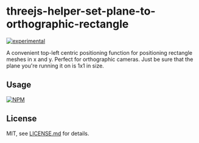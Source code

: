 # threejs-helper-set-plane-to-orthographic-rectangle

[![experimental](http://badges.github.io/stability-badges/dist/experimental.svg)](http://github.com/badges/stability-badges)

A convenient top-left centric positioning function for positioning rectangle meshes in x and y. Perfect for orthographic cameras. Just be sure that the plane you're running it on is 1x1 in size.

## Usage

[![NPM](https://nodei.co/npm/threejs-helper-set-plane-to-orthographic-rectangle.png)](https://nodei.co/npm/threejs-helper-set-plane-to-orthographic-rectangle/)

## License

MIT, see [LICENSE.md](http://github.com/bunnybones1/threejs-helper-set-plane-to-orthographic-rectangle/blob/master/LICENSE.md) for details.
